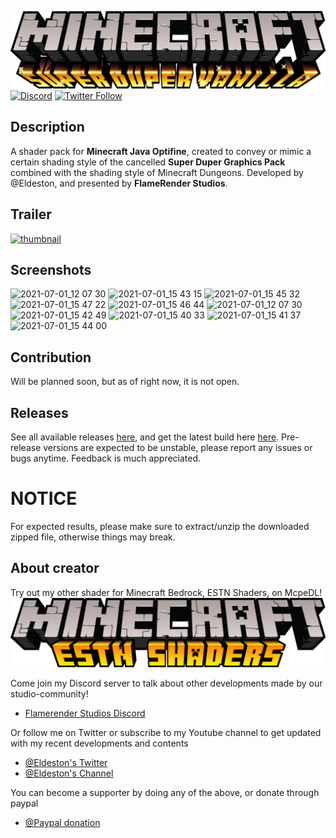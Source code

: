 ![titleLogo](/shaders/textures/title.png)
[![Discord](https://img.shields.io/discord/604061216779796492.svg?logo=discord&logoColor=white&logoWidth=20&labelColor=7289DA&label=Discord)](https://discord.gg/4XNhkcd)
[![Twitter Follow](https://img.shields.io/twitter/follow/eldeston?color=dark&label=Follow&logoColor=dark)](https://twitter.com/eldeston)

## Description
   A shader pack for **Minecraft Java Optifine**, created to convey or mimic a certain shading style of the cancelled __Super Duper Graphics Pack__ combined with the shading style of Minecraft Dungeons. Developed by @Eldeston, and presented by __FlameRender Studios__.

## Trailer
[![thumbnail](https://user-images.githubusercontent.com/59617287/124117704-7e53f580-da81-11eb-8146-0fa7725d80a4.png)](https://youtu.be/9GE1Kuy8-Zk)

## Screenshots
![2021-07-01_12 07 30](https://user-images.githubusercontent.com/59617287/124118275-34b7da80-da82-11eb-8693-2382d08a5645.png)
![2021-07-01_15 43 15](https://user-images.githubusercontent.com/59617287/124119655-d5f36080-da83-11eb-97c5-19581ab331f8.png)
![2021-07-01_15 45 32](https://user-images.githubusercontent.com/59617287/124119584-c247fa00-da83-11eb-83a6-d47918aa7d98.png)
![2021-07-01_15 47 22](https://user-images.githubusercontent.com/59617287/124119617-cbd16200-da83-11eb-845d-1018b4bbb193.png)
![2021-07-01_15 46 44](https://user-images.githubusercontent.com/59617287/124119610-ca079e80-da83-11eb-861a-c1a2230cb0fb.png)
![2021-07-01_12 07 30](https://user-images.githubusercontent.com/59617287/124119624-cd028f00-da83-11eb-9824-74fd64f753f8.png)
![2021-07-01_15 42 49](https://user-images.githubusercontent.com/59617287/124119652-d4c23380-da83-11eb-836f-217ec184f1cc.png)
![2021-07-01_15 40 33](https://user-images.githubusercontent.com/59617287/124119631-cf64e900-da83-11eb-9df1-8e831994f2a0.png)
![2021-07-01_15 41 37](https://user-images.githubusercontent.com/59617287/124119635-d1c74300-da83-11eb-884e-fb58ea24189a.png)
![2021-07-01_15 44 00](https://user-images.githubusercontent.com/59617287/124119666-d855ba80-da83-11eb-8836-5b6e8445e3c2.png)

## Contribution
   Will be planned soon, but as of right now, it is not open.

## Releases
   See all available releases [here](https://github.com/Eldeston/Super-Duper-Vanilla/releases), and get the latest build here [here](https://github.com/Eldeston/Super-Duper-Vanilla/archive/refs/heads/master.zip). Pre-release versions are expected to be unstable, please report any issues or bugs anytime. Feedback is much appreciated.

# NOTICE
   For expected results, please make sure to extract/unzip the downloaded zipped file, otherwise things may break.

## About creator
   Try out my other shader for Minecraft Bedrock, ESTN Shaders, on McpeDL!
   [![img](https://github.com/Eldeston/ESTN-Shaders/blob/master/textures/ui/title.png)](https://mcpedl.com/estn-shaders/?cookie_check=1)
   
   Come join my Discord server to talk about other developments made by our studio-community!
   * [Flamerender Studios Discord](https://discord.gg/4XNhkcd)
   
   Or follow me on Twitter or subscribe to my Youtube channel to get updated with my recent developments and contents
   * [@Eldeston's Twitter](https://twitter.com/eldeston)
   * [@Eldeston's Channel](https://www.youtube.com/channel/UCQCkkFh25ydxZwCqpBhJJlg?view_as=subscriber)

   You can become a supporter by doing any of the above, or donate through paypal
   * [@Paypal donation](https://www.paypal.com/donate?hosted_button_id=4XLQ4WE296JKW)
